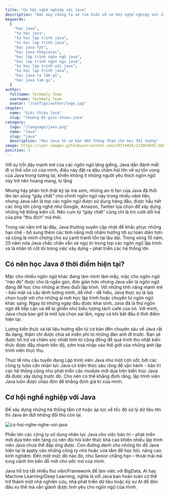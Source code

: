 ```yaml
---
title: "Cơ hội nghề nghiệp với Java"
description: "Bài này chúng ta sẽ tìm hiểu về cơ hội nghề nghiệp với Java"
keywords:
  [
    "học java",
    "tự học java",
    "tự học lập trình java",
    "tu hoc lap trinh java",
    "học java fpt",
    "học java thaycacac",
    "học lập trình ngôn ngữ java",
    "hoc lap trinh ngon ngu java",
    "tự học lập trình với java",
    "tự học lập trình java",
    "học java ra làm gì",
    "hoc java lam gi",
  ]
author:
  fullname: Techmely Team
  username: Techmely Team
  avatar: "/configs/author/logo.jpg"
chapter:
  name: "Giới thiệu Java"
  slug: "chuong-01-gioi-thieu-java"
category:
  logo: "/language/java.png"
  name: "Java"
  slug: "java"
  description: "Học Java từ cơ bản đến thông thạo cho mọi đối tượng"
image: https://user-images.githubusercontent.com/29374426/123055645-508f0100-d430-11eb-9291-ca19d9179453.png
position: 3
---
```


Với sự trỗi dậy mạnh mẽ của các ngôn ngữ láng giềng, Java dần đánh mất đi vị thế vốn có của mình, điều này đặt ra dấu chấm hỏi lớn về sự tồn vong của Java trong tương lai, khiến không ít những người yêu thích ngôn ngữ này trở nên hoang mang, lo lắng

Nhưng hãy phân tích thật kỹ lại mà xem, những an-ti fan của Java đã thổi lên làn sống “giãy chết” cho chính ngôn ngữ này trong nhiều năm liền, nhưng Java vẫn là top các ngôn ngữ được sử dụng hàng đầu, được hầu hết các ông lớn công nghệ như Google, Amazon, Twitter lựa chọn để xây dựng những hệ thống kiên cố. Nên cụm từ “giãy chết” cũng chỉ là trò cười dối trá của phe “thù địch” mà thôi.

Trong vài năm trở lại đây, Java thường xuyên cập nhật để khắc phục những hạn chế - bổ sung thêm các tính năng mới nhằm hướng tới sự toàn diện hơn và cũng là minh chứng cho sự cạnh tranh tồn tại lâu dài. Trong vòng 10 năm, 20 năm nữa Java chắc chắn vẫn sẽ ngự trị trong top các ngôn ngữ lập trình và là nhân tố cốt lõi trong việc xây dựng – phát triển các hệ thống lớn

## Có nên học Java ở thời điểm hiện tại?

Mặc cho nhiều ngôn ngữ khác đang làm mình làm mẩy, mặc cho ngôn ngữ “nào đó” được cho là ngắn gọn, đơn giản hơn nhưng Java vẫn là ngôn ngữ đáng để học cho những ai theo đuổi lập trình. Với những tính năng mạnh mẽ - bảo mật và câu lệnh tường minh, dễ nhớ - dễ hiểu, Java thực sự là lựa chọn tuyệt vời cho những ai mới học lập trình hoặc chuyển từ ngôn ngữ khác sang. Ngay từ những ngày đầu được khai sinh, Java đã là thứ ngôn ngữ dễ tiếp cận và dễ bị ghiền như biểu tượng tách café của nó. Với mình, Java chưa bao giờ là một lựa chọn sai lầm, ngay cả khi bắt đầu ở thời điểm hiện tại.

Lượng kiến thức và tài liệu hướng dẫn từ cơ bản đến chuyên sâu về Java rất đa dạng, thậm chí được chia sẻ miễn phí từ những đàn anh đi trước. Bạn sẽ được hỗ trợ và chăm sóc nhiệt tình từ cộng đồng để quá trình thu nhặt kiến thức được đẩy nhanh tiến độ, sớm hoà nhập vào thế giới của những anh lập trình viên thực thụ.

Thực tế nhu cầu tuyển dụng Lập trình viên Java như một cơn sốt, bởi các công ty luôn cần nhân lực Java có kiến thức sâu rộng để vận hành - bảo trì các hệ thống cũng như phát triển các module mới dựa trên kiến trúc Java đã được xây dựng trước đó. Cho nên có thể khẳng định rằng, lập trình viên Java luôn được chào đón để khẳng định giá trị của mình.

## Cơ hội nghề nghiệp với Java

Để xây dựng những hệ thống tầm cỡ hoặc áp lực về tốc độ xử lý dữ liệu lớn thì Java ăn đứt những đối thủ còn lại.

![co-hoi-nghe-nghe-voi-java](https://user-images.githubusercontent.com/29374426/123055645-508f0100-d430-11eb-9291-ca19d9179453.png)

Phần lớn các công ty sử dụng nhân lực Java cho việc bảo trì – phát triển mới dựa trên nền tảng cũ nên đòi hỏi kiến thức khá cao khiến nhiều lập trình viên Java chưa thể đáp ứng được. Con đường dành cho những tín đồ Java hiện tại là apply vào những công ty nhỏ hoặc vừa tầm để học hỏi, nâng cao kinh nghiệm. Đến một mức độ nào đó, như Senior chẳng hạn – thoải mái mà tung cánh tìm bến đỗ mới cho ước mơ của mình.

Java hỗ trợ rất nhiều thư viện/Framework để làm việc với BigData, AI hay Machine Learning/Deep Learning, nghĩa là với Java bạn hoàn toàn có thể trở thành một nhà nghiên cứu, nhà phát triển dữ liệu hoặc kỹ sư AI để đón đầu xu thế mà vẫn giành được tình yêu cho ngôn ngữ của mình.
